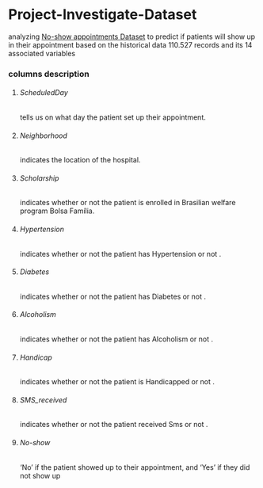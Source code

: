 # Project-Investigate-Dataset
analyzing <a href='https://www.kaggle.com/datasets/joniarroba/noshowappointments'>No-show appointments Dataset</a> to predict if patients will show up in their
appointment based on the historical data 110.527 records and its 14 associated variables
### columns description
<ol>
    <li><h6>ScheduledDay</h6> tells us on what day the patient set up their appointment.</li>
    <li><h6>Neighborhood</h6> indicates the location of the hospital.</li>
    <li><h6>Scholarship</h6> indicates whether or not the patient is enrolled in Brasilian welfare program Bolsa Família.</li>
    <li><h6>Hypertension</h6> indicates whether or not the patient has Hypertension or not .</li>
    <li><h6>Diabetes</h6> indicates whether or not the patient has Diabetes or not .</li>
    <li><h6>Alcoholism</h6> indicates whether or not the patient has Alcoholism or not .</li>
    <li><h6>Handicap</h6> indicates whether or not the patient is Handicapped or not .</li>
    <li><h6>SMS_received</h6> indicates whether or not the patient received Sms or not .</li>
    <li><h6>No-show</h6> ‘No’ if the patient showed up to their appointment, and ‘Yes’ if they did not show up</li>
    </ol>
